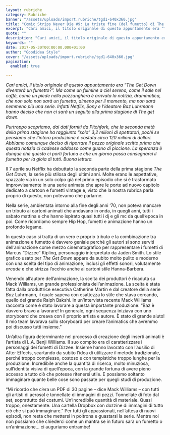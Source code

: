 ```yaml
---
layout: rubriche
category: Rubriche
banner: "/assets/uploads/import.rubriche/tgd1-640x360.jpg"
title: "Comic Strips Never Die #9: La triste fine (del fumetto) di The Get Down"
excerpt: "Cari amici, il titolo originale di questo appuntamento era “The Get Down diventerà un fumetto?”. Ma come un fulmine a ciel sereno, come il sale nel caffè, come un piede nella pozzanghera è arrivata la notizia, drammatica, che non solo non sarà un fumetto, almeno per il momento, ma non sarà nemmeno più una serie. [&hellip"
quote: ""
description: "Cari amici, il titolo originale di questo appuntamento era “The Get Down diventerà un fumetto?”. Ma come un fulmine a ciel sereno, come il sale nel caffè, come un piede nella pozzanghera è arrivata la notizia, drammatica, che non solo non sarà un fumetto, almeno per il momento, ma non sarà nemmeno più una serie. [&hellip"
keywords: ""
date: 2017-05-30T00:00:00.000+01:00
author: "Goodidea Style"
cover: "/assets/uploads/import.rubriche/tgd1-640x360.jpg"
pagination:
  enabled: true

---
```


_Cari amici, il titolo originale di questo appuntamento era “The Get Down diventerà un fumetto?”. Ma come un fulmine a ciel sereno, come il sale nel caffè, come un piede nella pozzanghera è arrivata la notizia, drammatica, che non solo non sarà un fumetto, almeno per il momento, ma non sarà nemmeno più una serie. Infatti Netflix, Sony e l’ideatore Baz Luhrmann hanno deciso che non ci sarà un seguito alla prima stagione di The get down._

_Purtroppo scopriamo, dai dati forniti da Pitchfork, che la seconda metà della prima stagione ha raggiunto “solo” 3,2 milioni di spettatori, pochi se pensiamo che l’intera produzione è costata circa 120 milioni di dollari. Abbiamo comunque deciso di riportare il pezzo originale scritto prima che questa notizia ci cadesse addosso come guano di piccione. La speranza è dunque che questo ci porti fortuna e che un giorno possa consegnarci il fumetto per la gioia di tutti. Buona lettura._

Il 7 aprile su Netflix ha debuttato la seconda parte della prima stagione _The Get Down_, la serie più stilosa degli ultimi anni. Molte erano le aspettative, spazzate via in un solo colpo già nel primo episodio che si è trasformato improvvisamente in una serie animata che apre le porte ad nuovo capitolo dedicato a cartoon e fumetti vintage e, visto che la nostra rubrica parla proprio di questo, non potevamo che parlarne.

Nella serie, ambientata intorno alla fine degli anni ‘70, non poteva mancare un tributo ai cartoni animati che andavano in onda, in quegli anni, tutti i sabato mattina e che hanno ispirato quasi tutti i dj e gli mc da quell’epoca in poi. Come ricordiamo sempre Hip Hop, fumetti e animazione hanno un profondo legame.

In questo caso si tratta di un vero e proprio tributo e la combinazione tra animazione e fumetto è davvero geniale perché gli autori si sono serviti dell’animazione come mezzo cinematografico per rappresentare i fumetti di Marcus “Dizzee” Kipling, personaggio interpretato da Jaden Smith. Lo stile grafico usato per _The Get Down_ appare da subito molto pulito e moderno con una scelta del tipo di animazione, inclusi gli effetti sonori, volutamente _arcade_ e che strizza l’occhio anche ai cartoni stile Hanna-Barbera.

Venendo all’autore dell’animazione, la scelta dei produttori è ricaduta su Mack Williams, un grande professionista dell’animazione. La scelta è stata fatta dalla produttrice esecutiva Catherine Martin e dal creatore della serie _Baz_ Luhrmann, il quale sapeva con esattezza lo stile che stava cercando, quello del grande Ralph Bakshi. In un’intervista recente Mack Williams racconta come è stato lavorare a questa importante produzione: “Baz è davvero bravo a lavorare! In generale, ogni sequenza iniziava con uno storyboard che creava con il proprio artista e autore. È stato di grande aiuto! Il mio team lavorava sullo storyboard per creare l’animatics che avremmo poi discusso tutti insieme.”

Un’altra figura determinante nel processo di creazione degli inserti animati è l’artista di L.A. Benji Williams. Il suo compito era di caratterizzare i personaggi dei fumetti di Dizzee. Insieme hanno lavorato con l’ausilio di After Effects, scartando da subito l’idea di utilizzare il metodo tradizionale, perché troppo complesso, costoso e con tempistiche troppo lunghe per la produzione. Incredibile anche la quantità di ricerca, molto minuziosa, sull’identità visiva di quell’epoca, con la grande fortuna di avere pieno accesso a tutto ciò che potesse ritenersi utile. E possiamo soltanto immaginare quante belle cose sono passate per quegli studi di produzione. 

“Mi ricordo che c’era un PDF di 30 pagine – dice Mack Williams – con tutti gli artisti di aerosol e tonnellate di immagini di pezzi. Tonnellate di foto dal set, soprattutto dei costumi. Un’incredibile quantità di materiale. Quasi troppo, onestamente. Una cartella Dropbox con dozzine di immagini di tutto ciò che si può immaginare.” Per tutti gli appassionati, nell’attesa di nuovi episodi, non resta che mettersi in poltrona e guastarsi la serie. Mentre noi non possiamo che chiederci come un mantra se in futuro sarà un fumetto o un’animazione… ci auguriamo entrambe!